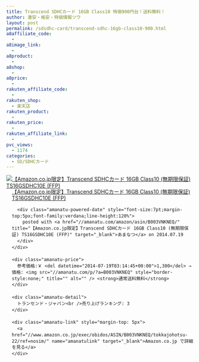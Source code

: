 ```yaml
---
title: Transcend SDHCカード 16GB Class10 特価900円台！送料無料！
author: 激安・格安・特価情報ツウ
layout: post
permalink: /sdsdhc-card/transcend-sdhc-16gb-class10-900.html
a8affiliate_code:
  -
a8image_link:
  -
a8product:
  -
a8shop:
  -
a8price:
  -
rakuten_affiliate_code:
  -
rakuten_shop:
  - 楽天店
rakuten_product:
  -
rakuten_price:
  -
rakuten_affiliate_link:
  -
pvc_views:
  - 1174
categories:
  - SD/SDHCカード
---
```

<div class="amanatu-box" style="margin-bottom:0px;">
  <div class="amanatu-image" style="float:left;">
    <a href="//www.amazon.co.jp/exec/obidos/ASIN/B003VNKNEQ/tokkajohotsu-22/ref=nosim/" name="amanatulink" target="_blank"><img src="//i2.wp.com/ecx.images-amazon.com/images/I/51JrC2%2BMoyL._SL160_.jpg?w=546" alt="【Amazon.co.jp限定】Transcend SDHCカード 16GB Class10 (無期限保証) TS16GSDHC10E (FFP)" style="border: none;" data-recalc-dims="1" /></a>
  </div>

  <div class="amanatu-info" style="float:left;margin-left:15px;line-height:120%">
    <div class="amanatu-name" style="margin-bottom:10px;line-height:120%">
      <a href="//www.amazon.co.jp/exec/obidos/ASIN/B003VNKNEQ/tokkajohotsu-22/ref=nosim/" name="amanatulink" target="_blank">【Amazon.co.jp限定】Transcend SDHCカード 16GB Class10 (無期限保証) TS16GSDHC10E (FFP)</a>

      <div class="amanatu-powered-date" style="font-size:7pt;margin-top:5px;font-family:verdana;line-height:120%">
        posted with <a href="//amanatu.com/amazon/asin/B003VNKNEQ/" title="【Amazon.co.jp限定】Transcend SDHCカード 16GB Class10 (無期限保証) TS16GSDHC10E (FFP)" target="_blank">あまなつ</a> on 2014.07.19
      </div>
    </div>

    <div class="amanatu-price">
      参考価格:￥ <del datetime="2014-07-19T03:14:45+00:00">1,300</del> → 価格: <img src="//amanatu.com/p/?a=B003VNKNEQ" style="border-style:none;" title="" alt="" /> <strong>通常送料無料</strong>
    </div>

    <div class="amanatu-detail">
      トランセンド・ジャパン<br />売り上げランキング: 3
    </div>

    <div class="amanatu-link" style="margin-top: 5px">
      <a href="//www.amazon.co.jp/exec/obidos/ASIN/B003VNKNEQ/tokkajohotsu-22/ref=nosim/" name="amanatulink" target="_blank">Amazon.co.jp で詳細を見る</a>
    </div>
  </div>

  <div class="amanatu-footer" style="clear: left">
  </div>
</div>